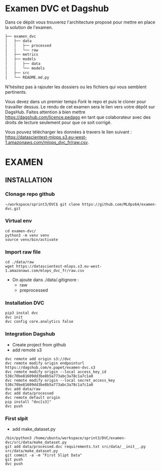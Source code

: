 # Examen DVC et Dagshub
Dans ce dépôt vous trouverez l'architecture proposé pour mettre en place la solution de l'examen. 

```bash       
├── examen_dvc          
│   ├── data       
│   │   ├── processed      
│   │   └── raw       
│   ├── metrics       
│   ├── models      
│   │   ├── data      
│   │   └── models        
│   ├── src       
│   └── README.md.py       
```
N'hésitez pas à rajouter les dossiers ou les fichiers qui vous semblent pertinents.

Vous devez dans un premier temps *Fork* le repo et puis le cloner pour travailler dessus. Le rendu de cet examen sera le lien vers votre dépôt sur DagsHub. Faites attention à bien mettre https://dagshub.com/licence.pedago en tant que colaborateur avec des droits de lecture seulement pour que ce soit corrigé.

Vous pouvez télécharger les données à travers le lien suivant : https://datascientest-mlops.s3.eu-west-1.amazonaws.com/mlops_dvc_fr/raw.csv.


#                               EXAMEN
## INSTALLATION
### Clonage repo github
```
~/workspace/sprint3/DVC$ git clone https://github.com/MLOps64/examen-dvc.git
```
### Virtual env
```
cd examen-dvc/
python3 -m venv venv
source venv/bin/activate
```
### Import raw file
```
cd ./data/raw
wget https://datascientest-mlops.s3.eu-west-1.amazonaws.com/mlops_dvc_fr/raw.csv

```
- On ajoute dans ./data/.gitignore :
    - raw
    - preprocessed
### Installation DVC
```
pip3 instal dvc
dvc init
dvc config core.analytics false
```
### Integration Dagshub
- Create project from github
- add remote s3 
```
dvc remote add origin s3://dvc
dvc remote modify origin endpointurl https://dagshub.com/e.papet/examen-dvc.s3
dvc remote modify origin --local access_key_id 538c70be81609dd3be8b5a773abc3a78c1a7c1a0
dvc remote modify origin --local secret_access_key 538c70be81609dd3be8b5a773abc3a78c1a7c1a0
dvc add data/raw
dvc add data/processed
dvc remote default origin
pip install "dvc[s3]"
dvc push
```
### First slpit
- add make_dataset.py
```
/bin/python3 /home/ubuntu/workspace/sprint3/DVC/examen-dvc/src/data/make_dataset.py
git add data/processed.dvc requirements.txt src/data/__init__.py src/data/make_dataset.py
git commit -a -m "First Slipt Data"
git push
dvc push
```

